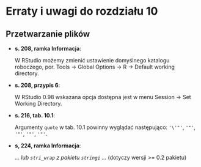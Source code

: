 # Erraty i uwagi do rozdziału 10 #
## Przetwarzanie plików         ##


-   **s. 208, ramka Informacja**:

    W RStudio możemy zmienić ustawienie domyślnego katalogu roboczego,
    por. Tools -> Global Options -> R -> Default working directory.

-   **s. 208, przypis 6**:

    W RStudio 0.98 wskazana opcja dostępna jest w menu Session
    -> Set Working Directory.

-   **s. 216, tab. 10.1**:

    Argumenty `quote` w tab. 10.1 powinny wyglądać następująco:
    `'\'"'`, `'"'`, `'"'`, `'"'`, `'"'`.

-   **s, 224, ramka Informacja**:

    *... lub `stri_wrap` z pakietu `stringi` ...* (dotyczy wersji >= 0.2 pakietu)
